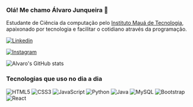 ### Olá! Me chamo Álvaro Junqueira 👋
Estudante de Ciência da computação pelo [Instituto Mauá de Tecnologia](https://maua.br), apaixonado por tecnologia e facilitar o cotidiano através da programação.


[![Linkedin](https://img.shields.io/badge/LinkedIn-0077B5?style=for-the-badge&logo=linkedin&logoColor=white)](https://www.linkedin.com/in/alvaro-junqueira-16b58b277?utm_source=share&utm_campaign=share_via&utm_content=profile&utm_medium=android_app)

[![Instagram](https://img.shields.io/badge/Instagram-E4405F?style=for-the-badge&logo=instagram&logoColor=white)](https://instagram.com/alvarojnq)

![Alvaro's GitHub stats](https://github-readme-stats.vercel.app/api?username=alvarojnq1&show_icons=true&theme=tokyonight)

### Tecnologias que uso no dia a dia

![HTML5](https://img.shields.io/badge/-HTML5-E34F26?style=for-the-badge&logo=html5&logoColor=white)
![CSS3](https://img.shields.io/badge/-CSS3-1572B6?style=for-the-badge&logo=css3)
![JavaScript](https://img.shields.io/badge/-JavaScript-F7DF1E?style=for-the-badge&logo=javascript&logoColor=black)
![Python](https://img.shields.io/badge/-Python-3776AB?style=for-the-badge&logo=python&logoColor=white)
![Java](https://img.shields.io/badge/-Java-007396?style=for-the-badge&logo=java)
![MySQL](https://img.shields.io/badge/-MySQL-4479A1?style=for-the-badge&logo=mysql&logoColor=white)
![Bootstrap](https://img.shields.io/badge/Bootstrap-563D7C?style=for-the-badge&logo=bootstrap&logoColor=white)
![React](https://img.shields.io/badge/React-20232A?style=for-the-badge&logo=react&logoColor=61DAFB)
